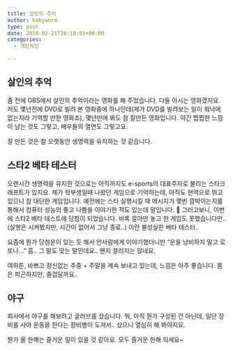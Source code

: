 ```yaml
---
title: 살인의 추억
author: babyworm
type: post
date: 2010-02-21T16:10:03+00:00
categories:
  - 개인적인

---
```

## 살인의 추억
좀 전에 OBS에서 살인의 추억이라는 영화를 해 주었습니다.
다들 아시는 영화겠지요.
저도 몇년전에 DVD로 빌려 본 영화중에 하나인데(제가 DVD를 빌려보는 일이 워낙에 없는지라 기억할 만한 영화죠), 몇년만에 봐도 참 잘만든 영화입니다.
약간 찝찝한 느낌이 남는 것도 그렇고, 배우들의 열연도 그렇고요.

잘 만든 것은 참 오랫동안 생명력을 유지하는 것 같습니다.

## 스타2 베타 테스터
오랜시간 생명력을 유지한 것으로는 아직까지도 e-sports의 대표주자로 불리는 스타크래프트가 있지요.
제가 학부생일때 나왔던 게임으로 기억하는데, 아직도 현역으로 뛰고 있으니 참 대단한 게임입니다. 예전에는 스타 실행시킬 때 메시지가 몇번 깜박이는지를 통해서 컴퓨터 성능의 좋고 나쁨을 이야기한 적도 있는데 말입니다. 🙂
그러고보니, 이번에 스타2 베타 테스트에 당첨이 되었습니다.
비록 깔아만 놓고 한 게임도 못했습니다만.. (실행은 시켜봤지만, 시간이 없어서 그냥 종료..)
이런 불성실한 베타 테스터..

요즘에 뭔가 당첨운이 있는 듯 해서 안사람에게 이야기했더니만 “운을 낭비하지 말고 로또나…”
흠.. 그 말도 맞는 말인데요.. 왠지 끌리지는 않네요.

여하튼, 바쁘고 정신없는 주중 + 주말을 계속 보내고 있는데, 느낌은 아주 좋습니다.
몸은 피곤하지만, 즐겁달까요..

## 야구
회사에서 야구를 해보려고 글러브를 샀습니다.
뭐, 아직 뭔가 구성된 건 아닌데, 일단 장비를 사야 운동을 한다는 장비병이 도져서..
샀으니 열심히 해 봐야지요.

뭔가 올 한해는 즐거운 일이 있을 것 같아요. 모두 즐거운 한해 되세요~
